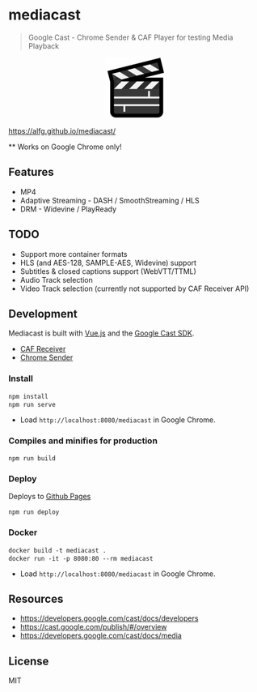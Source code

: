 # mediacast
> Google Cast - Chrome Sender & CAF Player for testing Media Playback

<p align="center"><img src="src/assets/clapper.png"></img></p>

https://alfg.github.io/mediacast/

** Works on Google Chrome only!

## Features
* MP4
* Adaptive Streaming - DASH / SmoothStreaming / HLS
* DRM - Widevine / PlayReady

## TODO
* Support more container formats
* HLS (and AES-128, SAMPLE-AES, Widevine) support
* Subtitles & closed captions support (WebVTT/TTML)
* Audio Track selection
* Video Track selection (currently not supported by CAF Receiver API)

## Development
Mediacast is built with [Vue.js](https://vuejs.org) and the [Google Cast SDK](https://developers.google.com/cast/docs/developers).

* [CAF Receiver](https://developers.google.com/cast/docs/caf_receiver/)
* [Chrome Sender](https://developers.google.com/cast/docs/chrome_sender/)

### Install
```
npm install
npm run serve
```
* Load `http://localhost:8080/mediacast` in Google Chrome.

### Compiles and minifies for production
```
npm run build
```

### Deploy
Deploys to [Github Pages](https://pages.github.com/)
```
npm run deploy
```

### Docker
```
docker build -t mediacast .
docker run -it -p 8080:80 --rm mediacast
```

* Load `http://localhost:8080/mediacast` in Google Chrome.

## Resources
* https://developers.google.com/cast/docs/developers
* https://cast.google.com/publish/#/overview
* https://developers.google.com/cast/docs/media

## License
MIT
